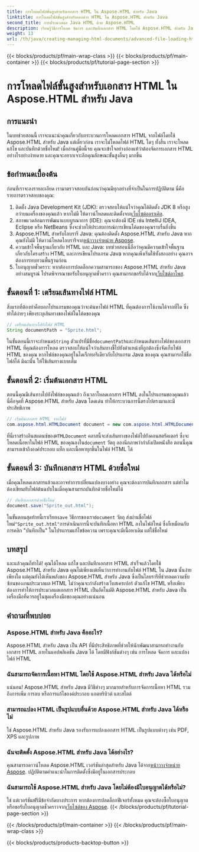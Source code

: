 ```yaml
---
title: การโหลดไฟล์ขั้นสูงสำหรับเอกสาร HTML ใน Aspose.HTML สำหรับ Java
linktitle: การโหลดไฟล์ขั้นสูงสำหรับเอกสาร HTML ใน Aspose.HTML สำหรับ Java
second_title: การประมวลผล Java HTML ด้วย Aspose.HTML
description: เรียนรู้วิธีการโหลด จัดการ และบันทึกเอกสาร HTML โดยใช้ Aspose.HTML สำหรับ Java ในคู่มือทีละขั้นตอนนี้ ปลดล็อกการประมวลผล HTML ขั้นสูงในโปรเจ็กต์ Java ของคุณ
weight: 13
url: /th/java/creating-managing-html-documents/advanced-file-loading-html-documents/
---
```


{{< blocks/products/pf/main-wrap-class >}}
{{< blocks/products/pf/main-container >}}
{{< blocks/products/pf/tutorial-page-section >}}

# การโหลดไฟล์ขั้นสูงสำหรับเอกสาร HTML ใน Aspose.HTML สำหรับ Java

## การแนะนำ
ในบทช่วยสอนนี้ เราจะแนะนำคุณเกี่ยวกับกระบวนการโหลดเอกสาร HTML จากไฟล์โดยใช้ Aspose.HTML สำหรับ Java แต่เดี๋ยวก่อน เราจะไม่โหลดไฟล์ HTML ใดๆ ทั้งสิ้น เราจะโหลด แก้ไข และบันทึกด้วยชื่อใหม่! เมื่ออ่านคู่มือนี้จบ คุณจะเข้าใจอย่างถ่องแท้ว่าต้องจัดการเอกสาร HTML อย่างไรอย่างง่ายดาย และคุณจะอยากเจาะลึกคุณลักษณะขั้นสูงอื่นๆ มากขึ้น
## ข้อกำหนดเบื้องต้น
ก่อนที่เราจะลงรายละเอียด เรามาตรวจสอบกันก่อนว่าคุณมีทุกอย่างที่จำเป็นในการปฏิบัติตาม นี่คือรายการตรวจสอบของคุณ:
1.  ติดตั้ง Java Development Kit (JDK): ตรวจสอบให้แน่ใจว่าคุณได้ติดตั้ง JDK 8 หรือสูงกว่าบนเครื่องของคุณแล้ว หากไม่มี ให้ดาวน์โหลดและติดตั้งจาก[เว็บไซต์ออราเคิล](https://www.oracle.com/java/technologies/javase-downloads.html).
2. สภาพแวดล้อมการพัฒนาแบบบูรณาการ (IDE): คุณจะต้องมี IDE เช่น IntelliJ IDEA, Eclipse หรือ NetBeans ซึ่งจะช่วยให้ประสบการณ์การเขียนโค้ดของคุณราบรื่นยิ่งขึ้น
3.  Aspose.HTML สำหรับไลบรารี Java: คุณต้องติดตั้ง Aspose.HTML สำหรับ Java หากคุณยังไม่มี ให้ดาวน์โหลดไลบรารีจาก[หน้าวางจำหน่าย Aspose](https://releases.aspose.com/html/java/).
4. ความเข้าใจพื้นฐานเกี่ยวกับ HTML และ Java: บทช่วยสอนนี้ถือว่าคุณมีความเข้าใจพื้นฐานเกี่ยวกับโครงสร้าง HTML และการเขียนโปรแกรม Java หากคุณเพิ่งเริ่มใช้ทั้งสองอย่าง คุณอาจต้องการทบทวนพื้นฐานก่อน
5.  ใบอนุญาตชั่วคราว: หากต้องการปลดล็อกความสามารถของ Aspose.HTML สำหรับ Java อย่างสมบูรณ์ โปรดพิจารณาขอรับใบอนุญาตชั่วคราว คุณสามารถขอรับได้จาก[เว็บไซต์อาโพส](https://purchase.aspose.com/temporary-license/).

## ขั้นตอนที่ 1: เตรียมเส้นทางไฟล์ HTML
สิ่งแรกที่ต้องทำคือบอกโปรแกรมของคุณว่าจะค้นหาไฟล์ HTML ที่คุณต้องการใช้งานได้จากที่ใด ซึ่งทำได้ง่ายๆ เพียงระบุเส้นทางของไฟล์ในโค้ดของคุณ
```java
// เตรียมเส้นทางไปยังไฟล์ HTML
String documentPath = "Sprite.html";
```
 ในขั้นตอนนี้เราจะกำหนด`String` ตัวแปรที่มีชื่อ`documentPath`และกำหนดเส้นทางไฟล์ของเอกสาร HTML ที่คุณต้องการโหลด ตรวจสอบให้แน่ใจว่าเส้นทางชี้ไปยังตำแหน่งที่ถูกต้องซึ่งจัดเก็บไฟล์ HTML ของคุณ หากไฟล์ของคุณอยู่ในไดเร็กทอรีเดียวกับโปรแกรม Java ของคุณ คุณสามารถใช้ชื่อไฟล์ได้ มิฉะนั้น ให้ใช้เส้นทางแบบเต็ม
## ขั้นตอนที่ 2: เริ่มต้นเอกสาร HTML
ตอนนี้คุณมีเส้นทางไปยังไฟล์ของคุณแล้ว ถึงเวลาโหลดเอกสาร HTML ลงในโปรแกรมของคุณแล้ว นี่คือจุดที่ Aspose.HTML สำหรับ Java โดดเด่น ทำให้กระบวนการนี้ตรงไปตรงมาและมีประสิทธิภาพ
```java
// เริ่มต้นเอกสาร HTML จากไฟล์
com.aspose.html.HTMLDocument document = new com.aspose.html.HTMLDocument(documentPath);
```
 ที่นี่เราสร้างอินสแตนซ์ของ`HTMLDocument` คลาสนี้จะส่งเส้นทางของไฟล์ไปยังคอนสตรัคเตอร์ ซึ่งจะโหลดเนื้อหาในไฟล์ HTML ของคุณลงใน`document` วัตถุ ลองนึกภาพว่ากำลังเปิดหนังสือ ตอนนี้คุณสามารถเข้าถึงองค์ประกอบ แท็ก และเนื้อหาทุกชิ้นในไฟล์ HTML ได้
## ขั้นตอนที่ 3: บันทึกเอกสาร HTML ด้วยชื่อใหม่
เมื่อคุณโหลดเอกสารแล้วและอาจทำการเปลี่ยนแปลงบางอย่าง คุณจะต้องการบันทึกเอกสาร แต่ทำไมต้องเขียนทับไฟล์ต้นฉบับในเมื่อคุณสามารถบันทึกด้วยชื่อใหม่ได้
```java
// บันทึกเอกสารด้วยชื่อใหม่
document.save("Sprite_out.html");
```
 ในขั้นตอนสุดท้ายนี้เราเรียก`save` วิธีการของเรา`document` วัตถุ ส่งผ่านชื่อไฟล์ใหม่`"Sprite_out.html"`การดำเนินการนี้จะบันทึกเนื้อหา HTML ลงในไฟล์ใหม่ ซึ่งก็เหมือนกับการคลิก "บันทึกเป็น" ในโปรแกรมแก้ไขข้อความ เพราะคุณจะมีเนื้อหาเดิม แต่ใช้ชื่อใหม่
## บทสรุป
และแล้วคุณก็ทำได้! คุณได้โหลด แก้ไข และบันทึกเอกสาร HTML สำเร็จแล้วโดยใช้ Aspose.HTML สำหรับ Java คุณไม่เพียงแต่เห็นว่าการทำงานกับไฟล์ HTML ใน Java นั้นง่ายเพียงใด แต่คุณยังได้เห็นพลังของ Aspose.HTML สำหรับ Java ซึ่งเป็นไลบรารีที่ช่วยลดความซับซ้อนของงานประมวลผล HTML
ไม่ว่าคุณจะกำลังสร้างเว็บสเครเปอร์ ตัวแก้ไข HTML หรือเพียงต้องการทำให้การประมวลผลเอกสาร HTML เป็นอัตโนมัติ Aspose.HTML สำหรับ Java เป็นเครื่องมือที่ควรอยู่ในชุดเครื่องมือของคุณอย่างแน่นอน
## คำถามที่พบบ่อย
### Aspose.HTML สำหรับ Java คืออะไร?
Aspose.HTML สำหรับ Java เป็น API ที่มีประสิทธิภาพที่ช่วยให้นักพัฒนาสามารถทำงานกับเอกสาร HTML ภายในแอปพลิเคชัน Java ได้ โดยมีฟังก์ชันต่างๆ เช่น การโหลด จัดการ และแปลงไฟล์ HTML
### ฉันสามารถจัดการเนื้อหา HTML โดยใช้ Aspose.HTML สำหรับ Java ได้หรือไม่
แน่นอน! Aspose.HTML สำหรับ Java มีวิธีต่างๆ มากมายสำหรับการจัดการเนื้อหา HTML รวมถึงการเพิ่ม การลบ หรือการแก้ไของค์ประกอบ แอตทริบิวต์ และสไตล์
### สามารถแปลง HTML เป็นรูปแบบอื่นด้วย Aspose.HTML สำหรับ Java ได้หรือไม่
ใช่ Aspose.HTML สำหรับ Java รองรับการแปลงเอกสาร HTML เป็นรูปแบบต่างๆ เช่น PDF, XPS และรูปภาพ
### ฉันจะติดตั้ง Aspose.HTML สำหรับ Java ได้อย่างไร?
 คุณสามารถดาวน์โหลด Aspose.HTML เวอร์ชันล่าสุดสำหรับ Java ได้จาก[หน้าวางจำหน่าย Aspose](https://releases.aspose.com/html/java/). ปฏิบัติตามคำแนะนำในการติดตั้งซึ่งมีอยู่ในเอกสารประกอบ
### ฉันสามารถใช้ Aspose.HTML สำหรับ Java โดยไม่ต้องมีใบอนุญาตได้หรือไม่?
 ใช่ แต่เวอร์ชันฟรีมีข้อจำกัดบางประการ หากต้องการปลดล็อกฟีเจอร์ทั้งหมด คุณจะต้องซื้อใบอนุญาตหรือขอรับใบอนุญาตชั่วคราวจาก[เว็บไซต์ของ Aspose](https://purchase.aspose.com/temporary-license/).
{{< /blocks/products/pf/tutorial-page-section >}}

{{< /blocks/products/pf/main-container >}}
{{< /blocks/products/pf/main-wrap-class >}}

{{< blocks/products/products-backtop-button >}}
